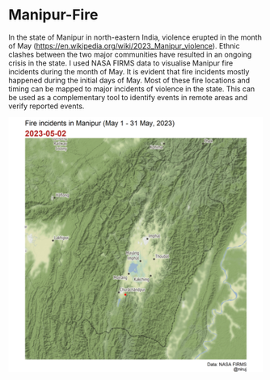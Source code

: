# Manipur-Fire
In the state of Manipur in north-eastern India, violence erupted in the month of May (https://en.wikipedia.org/wiki/2023_Manipur_violence).  Ethnic clashes between the two major communities have resulted in an ongoing crisis in the state. 
I used NASA FIRMS data to visualise Manipur fire incidents during the month of May. It is evident that fire incidents mostly happened during the initial days of May. Most of these fire locations and timing can be mapped to major incidents of violence in the state. This can be used as a complementary tool to identify events in remote areas and verify reported events.

<img src="https://github.com/nkd98/Manipur-Fire/blob/main/manipur2.gif" width="800" alt="Alt Text">

